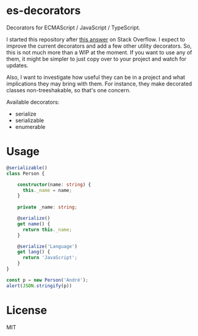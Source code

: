 # es-decorators

Decorators for ECMAScript / JavaScript / TypeScript.

I started this repository after [this answer](http://stackoverflow.com/a/29706811/592792) on Stack Overflow. I expect to improve the current decorators and add a few other utility decorators. So, this is not much more than a WIP at the moment. If you want to use any of them, it might be simpler to just copy over to your project and watch for updates.

Also, I want to investigate how useful they can be in a project and what implications they may bring with them. For instance, they make decorated classes non-treeshakable, so that's one concern.

Available decorators:
* serialize
* serializable
* enumerable

# Usage

```ts
@serializable()
class Person {

    constructor(name: string) {
      this._name = name;
    }
    
    private _name: string;

    @serialize()
    get name() {
      return this._name;
    }

    @serialize('Language')
    get lang() {
      return 'JavaScript';
    }
}

const p = new Person('André'); 
alert(JSON.stringify(p))
```

# License

MIT
